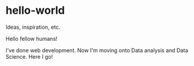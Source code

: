 # hello-world
Ideas, inspiration, etc.

Hello fellow humans!

I've done web development. Now I'm moving onto Data analysis and Data Science. Here I go!
